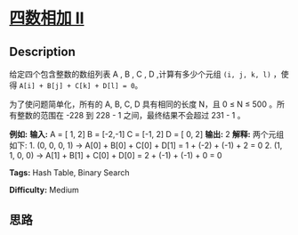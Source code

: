 # [四数相加 II][title]

## Description

给定四个包含整数的数组列表 A , B , C , D ,计算有多少个元组 `(i, j, k, l)` ，使得 `A[i] + B[j] + C[k] +
D[l] = 0`。

为了使问题简单化，所有的 A, B, C, D 具有相同的长度 N，且 0 ≤ N ≤ 500 。所有整数的范围在 -228 到 228 \- 1
之间，最终结果不会超过 231 \- 1 。

**例如:**
            **输入:**    A = [ 1, 2]    B = [-2,-1]    C = [-1, 2]    D = [ 0, 2]        **输出:**    2        **解释:**    两个元组如下:    1. (0, 0, 0, 1) -> A[0] + B[0] + C[0] + D[1] = 1 + (-2) + (-1) + 2 = 0    2. (1, 1, 0, 0) -> A[1] + B[1] + C[0] + D[0] = 2 + (-1) + (-1) + 0 = 0    


**Tags:** Hash Table, Binary Search

**Difficulty:** Medium

## 思路

[title]: https://leetcode-cn.com/problems/4sum-ii
